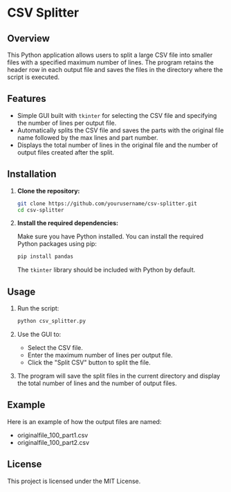 # CSV Splitter

## Overview

This Python application allows users to split a large CSV file into smaller files with a specified maximum number of lines. The program retains the header row in each output file and saves the files in the directory where the script is executed.

## Features

- Simple GUI built with `tkinter` for selecting the CSV file and specifying the number of lines per output file.
- Automatically splits the CSV file and saves the parts with the original file name followed by the max lines and part number.
- Displays the total number of lines in the original file and the number of output files created after the split.

## Installation

1. **Clone the repository:**

   ```bash
   git clone https://github.com/yourusername/csv-splitter.git
   cd csv-splitter
   ```

2. **Install the required dependencies:**

   Make sure you have Python installed. You can install the required Python packages using pip:

   ```bash
   pip install pandas
   ```

   The `tkinter` library should be included with Python by default.

## Usage

1. Run the script:

   ```bash
   python csv_splitter.py
   ```

2. Use the GUI to:
   - Select the CSV file.
   - Enter the maximum number of lines per output file.
   - Click the "Split CSV" button to split the file.

3. The program will save the split files in the current directory and display the total number of lines and the number of output files.

## Example

Here is an example of how the output files are named:
   - originalfile_100_part1.csv
   - originalfile_100_part2.csv

## License

This project is licensed under the MIT License.